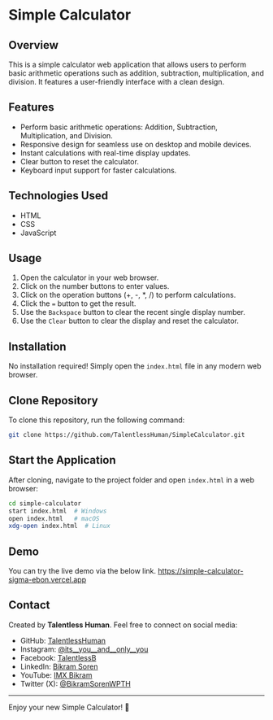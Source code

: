 # Simple Calculator

## Overview
This is a simple calculator web application that allows users to perform basic arithmetic operations such as addition, subtraction, multiplication, and division. It features a user-friendly interface with a clean design.

## Features
- Perform basic arithmetic operations: Addition, Subtraction, Multiplication, and Division.
- Responsive design for seamless use on desktop and mobile devices.
- Instant calculations with real-time display updates.
- Clear button to reset the calculator.
- Keyboard input support for faster calculations.

## Technologies Used
- HTML
- CSS
- JavaScript

## Usage
1. Open the calculator in your web browser.
2. Click on the number buttons to enter values.
3. Click on the operation buttons (+, -, *, /) to perform calculations.
4. Click the `=` button to get the result.
5. Use the `Backspace` button to clear the recent single display number.
6. Use the `Clear` button to clear the display and reset the calculator.

## Installation
No installation required! Simply open the `index.html` file in any modern web browser.

## Clone Repository
To clone this repository, run the following command:
```sh
git clone https://github.com/TalentlessHuman/SimpleCalculator.git
```

## Start the Application
After cloning, navigate to the project folder and open `index.html` in a web browser:
```sh
cd simple-calculator
start index.html  # Windows
open index.html   # macOS
xdg-open index.html  # Linux
```

## Demo
You can try the live demo via the below link.
https://simple-calculator-sigma-ebon.vercel.app

## Contact

Created by **Talentless Human**. Feel free to connect on social media:

- GitHub: [TalentlessHuman](https://github.com/TalentlessHuman)
- Instagram: [@its__you__and__only__you](https://www.instagram.com/its__you__and__only__you?igsh=emR6ZzAyenoyaGN2)
- Facebook: [TalentlessB](https://www.facebook.com/TalentlessB)
- LinkedIn: [Bikram Soren](https://www.linkedin.com/in/bikram-soren-9260ba254)
- YouTube: [IMX Bikram](https://www.youtube.com/@imx-bikram)
- Twitter (X): [@BikramSorenWPTH](https://twitter.com/@BikramSorenWPTH)

---

Enjoy your new Simple Calculator! 🚀


